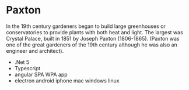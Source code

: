 # Paxton

In the 19th century gardeners began to build large greenhouses or conservatories to provide plants with both heat and light. The largest was Crystal Palace, built in 1851 by Joseph Paxton (1806-1865). (Paxton was one of the great gardeners of the 19th century although he was also an engineer and architect).

* .Net 5
* Typescript
* angular SPA WPA app
* electron android iphone mac windows linux 
